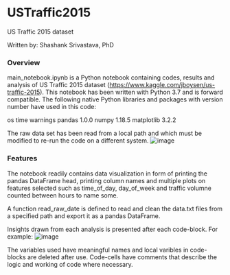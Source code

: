 # USTraffic2015
US Traffic 2015 dataset

Written by: Shashank Srivastava, PhD

<h3>Overview</h3>

main_notebook.ipynb is a Python notebook containing codes, results and analysis of US Traffic 2015 dataset (https://www.kaggle.com/jboysen/us-traffic-2015).
This notebook has been written with Python 3.7 and is forward compatible. The following native Python libraries and packages with version number have used in this code:

os
time
warnings
pandas 1.0.0
numpy 1.18.5
matplotlib 3.2.2

The raw data set has been read from a local path and which must be modified to re-run the code on a different system.
![image](https://user-images.githubusercontent.com/35698903/133014279-1baa9e07-892a-437a-85c2-f4205d2e7e5f.png)

<h3>Features</h3>

The notebook readily contains data visualization in form of printing the pandas DataFrame head, printing column names and multiple plots on features selected such as time_of_day, day_of_week and traffic volumne counted between hours to name some.

A function read_raw_date is defined to read and clean the data.txt files from a specified path and export it as a pandas DataFrame.

Insights drawn from each analysis is presented after each code-block. For example:
![image](https://user-images.githubusercontent.com/35698903/133014706-c9988423-9688-48c1-bad0-d34feeedce50.png)

The variables used have meaningful names and local varibles in code-blocks are deleted after use. Code-cells have comments that describe the logic and working of code where necessary.
